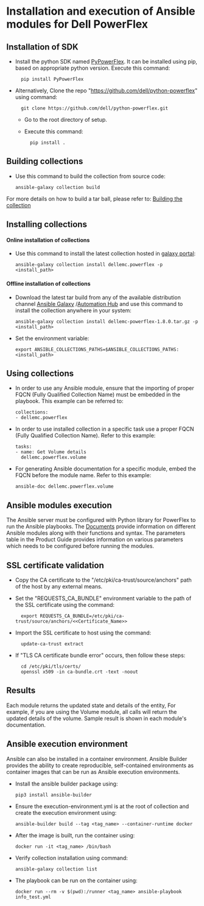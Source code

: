 <!--
Copyright (c) 2022 Dell Inc., or its subsidiaries. All Rights Reserved.

Licensed under the Apache License, Version 2.0 (the "License");
you may not use this file except in compliance with the License.
You may obtain a copy of the License at

    http://www.apache.org/licenses/LICENSE-2.0
-->

# Installation and execution of Ansible modules for Dell PowerFlex

## Installation of SDK
* Install the python SDK named [PyPowerFlex](https://pypi.org/project/PyPowerFlex/). It can be installed using pip, based on appropriate python version. Execute this command:

        pip install PyPowerFlex
* Alternatively, Clone the repo "https://github.com/dell/python-powerflex"
   using command:
   
        git clone https://github.com/dell/python-powerflex.git
    * Go to the root directory of setup.
    * Execute this command:
      
            pip install .

## Building collections
  * Use this command to build the collection from source code:

        ansible-galaxy collection build

   For more details on how to build a tar ball, please refer to: [Building the collection](https://docs.ansible.com/ansible/latest/dev_guide/developing_collections_distributing.html#building-your-collection-tarball)

## Installing collections

#### Online installation of collections
  * Use this command to install the latest collection hosted in [galaxy portal](https://galaxy.ansible.com/dellemc/powerflex):

        ansible-galaxy collection install dellemc.powerflex -p <install_path>

#### Offline installation of collections

  * Download the latest tar build from any of the available distribution channel [Ansible Galaxy](https://galaxy.ansible.com/dellemc/powerflex) /[Automation Hub](https://console.redhat.com/ansible/automation-hub/repo/published/dellemc/powerflex) and use this command to install the collection anywhere in your system:
 
        ansible-galaxy collection install dellemc-powerflex-1.8.0.tar.gz -p <install_path>

  * Set the environment variable:
  
        export ANSIBLE_COLLECTIONS_PATHS=$ANSIBLE_COLLECTIONS_PATHS:<install_path>
 
## Using collections

  * In order to use any Ansible module, ensure that the importing of proper FQCN (Fully Qualified Collection Name) must be embedded in the playbook.
   This example can be referred to:
 
        collections:
        - dellemc.powerflex

  * In order to use installed collection in a specific task use a proper FQCN (Fully Qualified Collection Name). Refer to this example:

        tasks:
        - name: Get Volume details
          dellemc.powerflex.volume
    
  * For generating Ansible documentation for a specific module, embed the FQCN  before the module name. Refer to this example:
        
        ansible-doc dellemc.powerflex.volume


## Ansible modules execution

The Ansible server must be configured with Python library for PowerFlex to run the Ansible playbooks. The [Documents](https://github.com/dell/ansible-powerflex/blob/1.8.0/docs/) provide information on different Ansible modules along with their functions and syntax. The parameters table in the Product Guide provides information on various parameters which needs to be configured before running the modules.

## SSL certificate validation

* Copy the CA certificate to the "/etc/pki/ca-trust/source/anchors" path of the host by any external means.
* Set the "REQUESTS_CA_BUNDLE" environment variable to the path of the SSL certificate using the command:

        export REQUESTS_CA_BUNDLE=/etc/pki/ca-trust/source/anchors/<<Certificate_Name>>
* Import the SSL certificate to host using the command:

        update-ca-trust extract
* If "TLS CA certificate bundle error" occurs, then follow these steps:

        cd /etc/pki/tls/certs/
        openssl x509 -in ca-bundle.crt -text -noout    

## Results
Each module returns the updated state and details of the entity, For example, if you are using the Volume module, all calls will return the updated details of the volume. Sample result is shown in each module's documentation.

## Ansible execution environment
Ansible can also be installed in a container environment. Ansible Builder provides the ability to create reproducible, self-contained environments as container images that can be run as Ansible execution environments.
* Install the ansible builder package using:

      pip3 install ansible-builder
* Ensure the execution-environment.yml is at the root of collection and create the execution environment using:

      ansible-builder build --tag <tag_name> --container-runtime docker
* After the image is built, run the container using:

      docker run -it <tag_name> /bin/bash
* Verify collection installation using command:

      ansible-galaxy collection list
* The playbook can be run on the container using:

      docker run --rm -v $(pwd):/runner <tag_name> ansible-playbook info_test.yml
